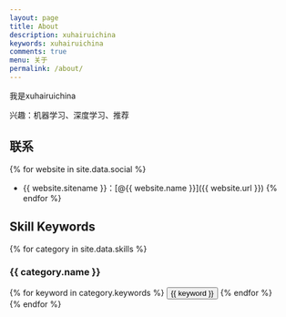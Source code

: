 ```yaml
---
layout: page
title: About
description: xuhairuichina
keywords: xuhairuichina
comments: true
menu: 关于
permalink: /about/
---
```


我是xuhairuichina

兴趣：机器学习、深度学习、推荐

## 联系

{% for website in site.data.social %}
* {{ website.sitename }}：[@{{ website.name }}]({{ website.url }})
{% endfor %}

## Skill Keywords

{% for category in site.data.skills %}
### {{ category.name }}
<div class="btn-inline">
{% for keyword in category.keywords %}
<button class="btn btn-outline" type="button">{{ keyword }}</button>
{% endfor %}
</div>
{% endfor %}
